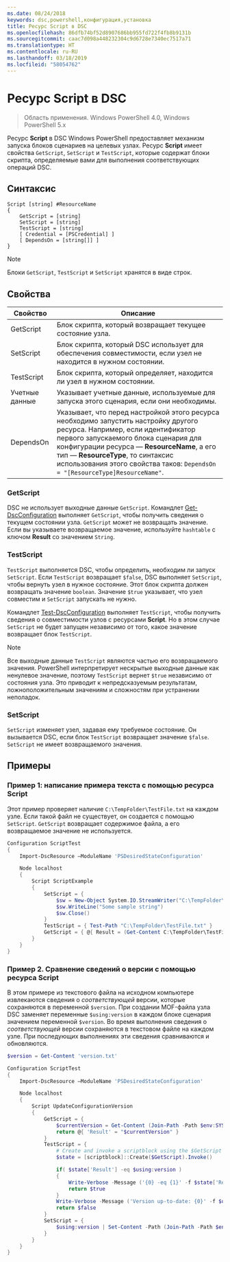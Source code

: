 ```yaml
---
ms.date: 08/24/2018
keywords: dsc,powershell,конфигурация,установка
title: Ресурс Script в DSC
ms.openlocfilehash: 86dfb74bf52d8907686bb955fd722f4fb8b9131b
ms.sourcegitcommit: caac7d098a448232304c9d6728e7340ec7517a71
ms.translationtype: HT
ms.contentlocale: ru-RU
ms.lasthandoff: 03/18/2019
ms.locfileid: "58054762"
---
```

# <a name="dsc-script-resource"></a>Ресурс Script в DSC

> Область применения. Windows PowerShell 4.0, Windows PowerShell 5.x

Ресурс **Script** в DSC Windows PowerShell предоставляет механизм запуска блоков сценариев на целевых узлах. Ресурс **Script** имеет свойства `GetScript`, `SetScript` и `TestScript`, которые содержат блоки скрипта, определяемые вами для выполнения соответствующих операций DSC.

## <a name="syntax"></a>Синтаксис

```
Script [string] #ResourceName
{
    GetScript = [string]
    SetScript = [string]
    TestScript = [string]
    [ Credential = [PSCredential] ]
    [ DependsOn = [string[]] ]
}
```

> [!NOTE]
> Блоки `GetScript`, `TestScript` и `SetScript` хранятся в виде строк.

## <a name="properties"></a>Свойства

|Свойство|Описание|
|--------|-----------|
|GetScript|Блок скрипта, который возвращает текущее состояние узла.|
|SetScript|Блок скрипта, который DSC использует для обеспечения совместимости, если узел не находится в нужном состоянии.|
|TestScript|Блок скрипта, который определяет, находится ли узел в нужном состоянии.|
|Учетные данные| Указывает учетные данные, используемые для запуска этого сценария, если они необходимы.|
|DependsOn| Указывает, что перед настройкой этого ресурса необходимо запустить настройку другого ресурса. Например, если идентификатор первого запускаемого блока сценария для конфигурации ресурса — **ResourceName**, а его тип — **ResourceType**, то синтаксис использования этого свойства таков: `DependsOn = "[ResourceType]ResourceName"`.

### <a name="getscript"></a>GetScript

DSC не использует выходные данные `GetScript`. Командлет [Get-DscConfiguration](/powershell/module/PSDesiredStateConfiguration/Get-DscConfiguration) выполняет `GetScript`, чтобы получить сведения о текущем состоянии узла. `GetScript` может не возвращать значение. Если вы указываете возвращаемое значение, используйте `hashtable` с ключом **Result** со значением `String`.

### <a name="testscript"></a>TestScript

`TestScript` выполняется DSC, чтобы определить, необходим ли запуск `SetScript`. Если `TestScript` возвращает `$false`, DSC выполняет `SetScript`, чтобы вернуть узел в нужное состояние. Этот блок скрипта должен возвращать значение `boolean`. Значение `$true` указывает, что узел совместим и `SetScript` запускать не нужно.

Командлет [Test-DscConfiguration](/powershell/module/PSDesiredStateConfiguration/Test-DscConfiguration) выполняет `TestScript`, чтобы получить сведения о совместимости узлов с ресурсами **Script**. Но в этом случае `SetScript` не будет запущен независимо от того, какое значение возвращает блок `TestScript`.

> [!NOTE]
> Все выходные данные `TestScript` являются частью его возвращаемого значения. PowerShell интерпретирует нескрытые выходные данные как ненулевое значение, поэтому `TestScript` вернет `$true` независимо от состояния узла.
> Это приводит к непредсказуемым результатам, ложноположительным значениям и сложностям при устранении неполадок.

### <a name="setscript"></a>SetScript

`SetScript` изменяет узел, задавая ему требуемое состояние. Он вызывается DSC, если блок `TestScript` возвращает значение `$false`. `SetScript` не имеет возвращаемого значения.

## <a name="examples"></a>Примеры

### <a name="example-1-write-sample-text-using-a-script-resource"></a>Пример 1: написание примера текста с помощью ресурса Script

Этот пример проверяет наличие `C:\TempFolder\TestFile.txt` на каждом узле. Если такой файл не существует, он создается с помощью `SetScript`. `GetScript` возвращает содержимое файла, а его возвращаемое значение не используется.

```powershell
Configuration ScriptTest
{
    Import-DscResource –ModuleName 'PSDesiredStateConfiguration'

    Node localhost
    {
        Script ScriptExample
        {
            SetScript = {
                $sw = New-Object System.IO.StreamWriter("C:\TempFolder\TestFile.txt")
                $sw.WriteLine("Some sample string")
                $sw.Close()
            }
            TestScript = { Test-Path "C:\TempFolder\TestFile.txt" }
            GetScript = { @{ Result = (Get-Content C:\TempFolder\TestFile.txt) } }
        }
    }
}
```

### <a name="example-2-compare-version-information-using-a-script-resource"></a>Пример 2. Сравнение сведений о версии с помощью ресурса Script

В этом примере из текстового файла на исходном компьютере извлекаются сведения о *соответствующей* версии, которые сохраняются в переменной `$version`. При создании MOF-файла узла DSC заменяет переменные `$using:version` в каждом блоке сценария значением переменной `$version`. Во время выполнения сведения о *соответствующей* версии сохраняются в текстовом файле на каждом узле. При последующих выполнениях эти сведения сравниваются и обновляются.

```powershell
$version = Get-Content 'version.txt'

Configuration ScriptTest
{
    Import-DscResource –ModuleName 'PSDesiredStateConfiguration'

    Node localhost
    {
        Script UpdateConfigurationVersion
        {
            GetScript = {
                $currentVersion = Get-Content (Join-Path -Path $env:SYSTEMDRIVE -ChildPath 'version.txt')
                return @{ 'Result' = "$currentVersion" }
            }
            TestScript = {
                # Create and invoke a scriptblock using the $GetScript automatic variable, which contains a string representation of the GetScript.
                $state = [scriptblock]::Create($GetScript).Invoke()

                if( $state['Result'] -eq $using:version )
                {
                    Write-Verbose -Message ('{0} -eq {1}' -f $state['Result'],$using:version)
                    return $true
                }
                Write-Verbose -Message ('Version up-to-date: {0}' -f $using:version)
                return $false
            }
            SetScript = {
                $using:version | Set-Content -Path (Join-Path -Path $env:SYSTEMDRIVE -ChildPath 'version.txt')
            }
        }
    }
}
```